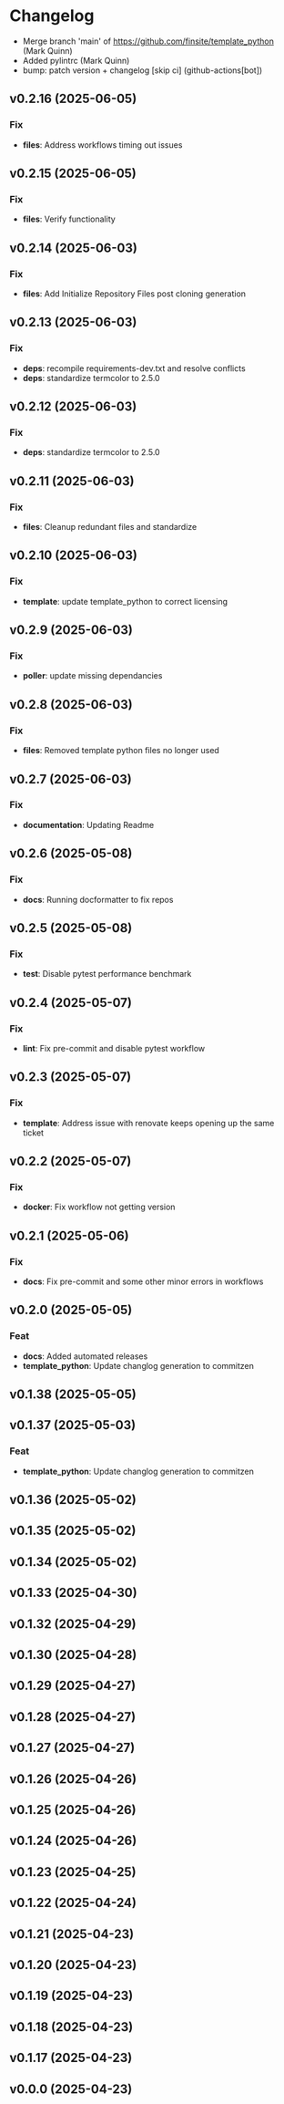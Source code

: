 # Changelog

- Merge branch 'main' of https://github.com/finsite/template_python (Mark Quinn)
- Added pylintrc (Mark Quinn)
- bump: patch version + changelog [skip ci] (github-actions[bot])

## v0.2.16 (2025-06-05)

### Fix

- **files**: Address workflows timing out issues

## v0.2.15 (2025-06-05)

### Fix

- **files**: Verify functionality

## v0.2.14 (2025-06-03)

### Fix

- **files**: Add Initialize Repository Files post cloning generation

## v0.2.13 (2025-06-03)

### Fix

- **deps**: recompile requirements-dev.txt and resolve conflicts
- **deps**: standardize termcolor to 2.5.0

## v0.2.12 (2025-06-03)

### Fix

- **deps**: standardize termcolor to 2.5.0

## v0.2.11 (2025-06-03)

### Fix

- **files**: Cleanup redundant files and standardize

## v0.2.10 (2025-06-03)

### Fix

- **template**: update template_python to correct licensing

## v0.2.9 (2025-06-03)

### Fix

- **poller**: update missing dependancies

## v0.2.8 (2025-06-03)

### Fix

- **files**: Removed template python files no longer used

## v0.2.7 (2025-06-03)

### Fix

- **documentation**: Updating Readme

## v0.2.6 (2025-05-08)

### Fix

- **docs**: Running docformatter to fix repos

## v0.2.5 (2025-05-08)

### Fix

- **test**: Disable pytest performance benchmark

## v0.2.4 (2025-05-07)

### Fix

- **lint**: Fix pre-commit and disable pytest workflow

## v0.2.3 (2025-05-07)

### Fix

- **template**: Address issue with renovate keeps opening up the same ticket

## v0.2.2 (2025-05-07)

### Fix

- **docker**: Fix workflow not getting version

## v0.2.1 (2025-05-06)

### Fix

- **docs**: Fix pre-commit and some other minor errors in workflows

## v0.2.0 (2025-05-05)

### Feat

- **docs**: Added automated releases
- **template_python**: Update changlog generation to commitzen

## v0.1.38 (2025-05-05)

## v0.1.37 (2025-05-03)

### Feat

- **template_python**: Update changlog generation to commitzen

## v0.1.36 (2025-05-02)

## v0.1.35 (2025-05-02)

## v0.1.34 (2025-05-02)

## v0.1.33 (2025-04-30)

## v0.1.32 (2025-04-29)

## v0.1.30 (2025-04-28)

## v0.1.29 (2025-04-27)

## v0.1.28 (2025-04-27)

## v0.1.27 (2025-04-27)

## v0.1.26 (2025-04-26)

## v0.1.25 (2025-04-26)

## v0.1.24 (2025-04-26)

## v0.1.23 (2025-04-25)

## v0.1.22 (2025-04-24)

## v0.1.21 (2025-04-23)

## v0.1.20 (2025-04-23)

## v0.1.19 (2025-04-23)

## v0.1.18 (2025-04-23)

## v0.1.17 (2025-04-23)

## v0.0.0 (2025-04-23)
